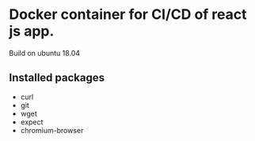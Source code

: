 # Docker container for CI/CD of react js app.

Build on ubuntu 18.04


## Installed packages 

* curl
* git
* wget
* expect
* chromium-browser
